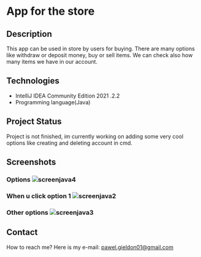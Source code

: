 # App for the store


## Description 
This app can be used in store by users for buying. There are many options like withdraw or deposit money, buy or sell items.
We can check also how many items we have in our account.


## Technologies
* IntelliJ IDEA Community Edition 2021 .2.2
* Programming language(Java)

## Project Status
Project is not finished, im currently working on adding some very cool options like creating and deleting account in cmd.

## Screenshots
### Options ![screenjava4](https://user-images.githubusercontent.com/93713186/146205526-75e4fcdc-46ce-4f8d-9dcc-fe689a2d6bd4.png)
### When u click option 1 ![screenjava2](https://user-images.githubusercontent.com/93713186/146204279-b4e4da55-3504-4367-8ff9-0c1284c0b45f.png)
### Other options ![screenjava3](https://user-images.githubusercontent.com/93713186/146205099-d1c8f4dc-e75a-4d44-8df4-f88de12e2005.png)

## Contact
How to reach me? Here is my e-mail: pawel.gieldon01@gmail.com
